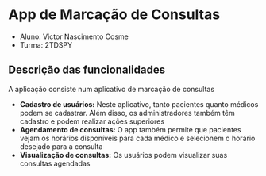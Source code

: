 # App de Marcação de Consultas
- Aluno: Victor Nascimento Cosme
- Turma: 2TDSPY

## Descrição das funcionalidades
A aplicação consiste num aplicativo de marcação de consultas
- **Cadastro de usuários:** Neste aplicativo, tanto pacientes quanto médicos podem se cadastrar. Além disso, os administradores também têm cadastro e podem realizar ações superiores
- **Agendamento de consultas:** O app também permite que pacientes vejam os horários disponíveis para cada médico e selecionem o horário desejado para a consulta
- **Visualização de consultas:** Os usuários podem visualizar suas consultas agendadas